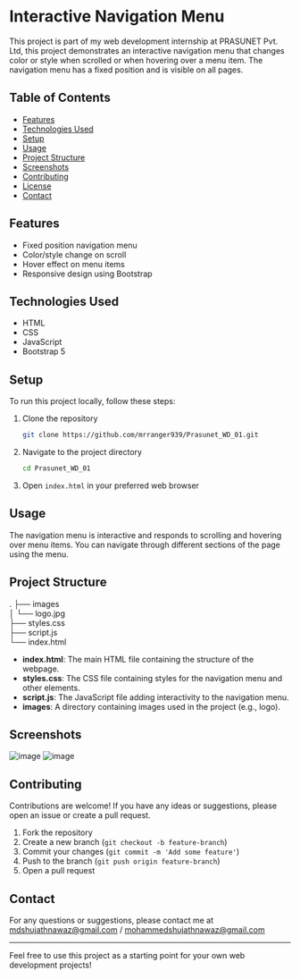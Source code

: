# Interactive Navigation Menu

This project is part of my web development internship at PRASUNET Pvt. Ltd, this project demonstrates an interactive navigation menu that changes color or style when scrolled or when hovering over a menu item. The navigation menu has a fixed position and is visible on all pages.

## Table of Contents

- [Features](#features)
- [Technologies Used](#technologies-used)
- [Setup](#setup)
- [Usage](#usage)
- [Project Structure](#project-structure)
- [Screenshots](#screenshots)
- [Contributing](#contributing)
- [License](#license)
- [Contact](#contact)

## Features

- Fixed position navigation menu
- Color/style change on scroll
- Hover effect on menu items
- Responsive design using Bootstrap

## Technologies Used

- HTML
- CSS
- JavaScript
- Bootstrap 5

## Setup

To run this project locally, follow these steps:

1. Clone the repository
    ```bash
    git clone https://github.com/mrranger939/Prasunet_WD_01.git
    ```
2. Navigate to the project directory
    ```bash
    cd Prasunet_WD_01
    ```
3. Open `index.html` in your preferred web browser

## Usage

The navigation menu is interactive and responds to scrolling and hovering over menu items. You can navigate through different sections of the page using the menu.

## Project Structure

.
├── images  
│ └── logo.jpg  
├── styles.css  
├── script.js  
└── index.html  

- **index.html**: The main HTML file containing the structure of the webpage.
- **styles.css**: The CSS file containing styles for the navigation menu and other elements.
- **script.js**: The JavaScript file adding interactivity to the navigation menu.
- **images**: A directory containing images used in the project (e.g., logo).

## Screenshots

![image](https://github.com/mrranger939/Prasunet_WD_01/assets/137317392/3f2e6a50-49ea-4071-aa14-1e39310c5ced)
![image](https://github.com/mrranger939/Prasunet_WD_01/assets/137317392/0a032e3a-7513-4f35-9dce-09ce6d200615)


## Contributing

Contributions are welcome! If you have any ideas or suggestions, please open an issue or create a pull request.

1. Fork the repository
2. Create a new branch (`git checkout -b feature-branch`)
3. Commit your changes (`git commit -m 'Add some feature'`)
4. Push to the branch (`git push origin feature-branch`)
5. Open a pull request



## Contact

For any questions or suggestions, please contact me at mdshujathnawaz@gmail.com / mohammedshujathnawaz@gmail.com

---

Feel free to use this project as a starting point for your own web development projects!
